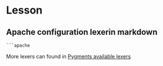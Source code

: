 # Lesson

## Apache configuration lexerin markdown

```
```apache
```

More lexers can found in [Pygments available lexers](http://pygments.org/docs/lexers/)
